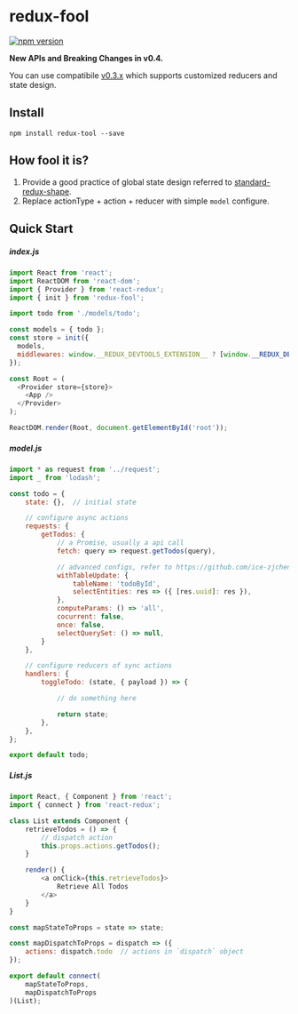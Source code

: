 # redux-fool

[![npm version](https://badge.fury.io/js/redux-fool.svg)](https://badge.fury.io/js/redux-fool)

**New APIs and Breaking Changes in v0.4.**

You can use compatibile [v0.3.x](https://github.com/ice-zjchen/redux-fool/tree/0.3.4) which supports customized reducers and state design.


## Install
```
npm install redux-tool --save
```

## How fool it is?
1. Provide a good practice of global state design referred to [standard-redux-shape](https://github.com/ecomfe/standard-redux-shape#standard-shape-of-store).
2. Replace actionType + action + reducer with simple `model` configure.


## Quick Start

##### index.js
```javascript
import React from 'react';
import ReactDOM from 'react-dom';
import { Provider } from 'react-redux';
import { init } from 'redux-fool';

import todo from './models/todo';

const models = { todo };
const store = init({
  models,
  middlewares: window.__REDUX_DEVTOOLS_EXTENSION__ ? [window.__REDUX_DEVTOOLS_EXTENSION__()] : null
});

const Root = (
  <Provider store={store}>
    <App />
  </Provider>
);

ReactDOM.render(Root, document.getElementById('root'));

```

##### model.js
```javascript
import * as request from '../request';
import _ from 'lodash';

const todo = {
    state: {},  // initial state

    // configure async actions
    requests: {
        getTodos: {
            // a Promise, usually a api call 
            fetch: query => request.getTodos(query),

            // advanced configs, refer to https://github.com/ice-zjchen/redux-fool/blob/master/docs/utils.md#makeAsyncActionCreator
            withTableUpdate: {
                tableName: 'todoById',
                selectEntities: res => ({ [res.uuid]: res }),
            },
            computeParams: () => 'all',
            cocurrent: false,
            once: false,
            selectQuerySet: () => null,
        }
    },

    // configure reducers of sync actions
    handlers: {
        toggleTodo: (state, { payload }) => {

            // do something here

            return state;
        },
    },
};

export default todo;

```
##### List.js
```javascript
import React, { Component } from 'react';
import { connect } from 'react-redux';

class List extends Component {
    retrieveTodos = () => {
        // dispatch action
        this.props.actions.getTodos();
    }

    render() {
        <a onClick={this.retrieveTodos}>
            Retrieve All Todos
        </a>
    }
}

const mapStateToProps = state => state;

const mapDispatchToProps = dispatch => ({
    actions: dispatch.todo  // actions in `dispatch` object
});

export default connect(
    mapStateToProps,
    mapDispatchToProps
)(List);

```
